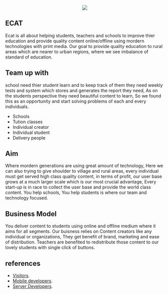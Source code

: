 <p align="center"><img src="https://res.cloudinary.com/dpccmon9r/image/upload/v1594349944/cat_es9n9e.png" /></p>

##  ECAT

Ecat is all about helping students, teachers and schools to improve thier education and provide quality content online/offline using mordern technologies with print media.
Our goal to provide quality education to rural areas which are nearer to urban regions, where we see imbalance of standard of education.

## Team up with

school need thier student learn and to keep track of them they need weekly tests and system which stores and generates the report they need, As on the students perspective they need beautiful content to learn, So we found this as an opportunity and start solving problems of each and every individuals. 

  - Schools
  - Tution classes
  - Individual creator
  - Individual student
  - Delivery people

## Aim

Where mordern generations are using great amount of technology, Here we can also trying to give shoulder to village and rural areas, every individual must get served high class quality content, in terms of profit, our user base grows at a much larger scale which is our most crucial advantage, Every start-up is in race to collect the user base and provide the world class content. You help schools, You help students is where our team and technology focused.

## Business Model

You deliver content to students using online and offline medium where it aims for all segments. Our buisness relies on Content creators like any individual or organizations, They get benefit of brand, marketing and ease of distribution. Teachers are benefited to redistribute those content to our lovely students with single click of buttons. 

## references

  - [Visitors](https://ecat-technical-docs.web.app/guide/).
  - [Mobile developers](https://github.com/shyam1s15/ECAT/blob/mobile-code-using-flutter).
  - [Server Developers](https://github.com/shyam1s15/ECAT/tree/server_code_base).
